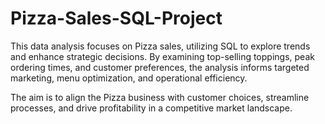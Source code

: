 # Pizza-Sales-SQL-Project
This data analysis focuses on Pizza sales, utilizing SQL to explore trends and enhance strategic decisions. By examining top-selling toppings, peak ordering times, and customer preferences, the analysis informs targeted marketing, menu optimization, and operational efficiency.

The aim is to align the Pizza business with customer choices, streamline processes, and drive profitability in a competitive market landscape.
